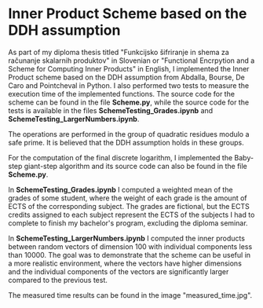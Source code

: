 # Inner Product Scheme based on the DDH assumption

As part of my diploma thesis titled "Funkcijsko šifriranje in shema za računanje skalarnih produktov" in Slovenian or "Functional Encrpytion and a Scheme for Computing Inner Products" in English, I implemented the Inner Product scheme based on the DDH assumption from Abdalla, Bourse, De Caro and Pointcheval in Python. I also performed two tests to measure the execution time of the implemented functions. The source code for the scheme can be found in the file **Scheme.py**, while the source code for the tests is available in the files **SchemeTesting_Grades.ipynb** and **SchemeTesting_LargerNumbers.ipynb**.

The operations are performed in the group of quadratic residues modulo a safe prime. It is believed that the DDH assumption holds in these groups.

For the computation of the final discrete logarithm, I implemented the Baby-step giant-step algorithm and its source code can also be found in the file **Scheme.py**. 

In **SchemeTesting_Grades.ipynb** I computed a weighted mean of the grades of some student, where the weight of each grade is the amount of ECTS of the corresponding subject. The grades are fictional, but the ECTS credits assigned to each subject represent the ECTS of the subjects I had to complete to finish my bachelor's program, excluding the diploma seminar.

In **SchemeTesting_LargerNumbers.ipynb** I computed the inner products between random vectors of dimension 100 with individual components less than 10000. The goal was to demonstrate that the scheme can be useful in a more realistic environment, where the vectors have higher dimensions and the individual components of the vectors are significantly larger compared to the previous test. 

The measured time results can be found in the image "measured_time.jpg".
